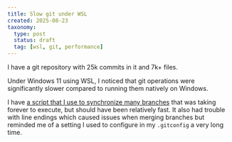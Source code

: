 ```yaml
---
title: Slow git under WSL
created: 2025-08-23
taxonomy:
  type: post
  status: draft
  tag: [wsl, git, performance]
---
```


I have a git repository with 25k commits in it and 7k+ files.

Under Windows 11 using WSL, I noticed that git operations were significantly slower compared to running them natively on Windows.

I have [a script that I use to synchronize many branches](https://github.com/tomzx/personal-automation/blob/master/others/git-sync-branches.sh) that was taking forever to execute, but should have been relatively fast.
It also had trouble with line endings which caused issues when merging branches but reminded me of a setting I used to configure in my `.gitconfig` a very long time.

